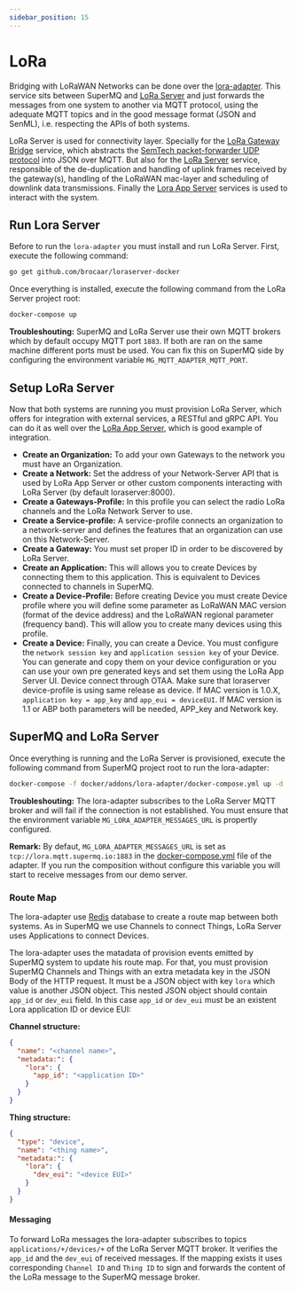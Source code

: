 ```yaml
---
sidebar_position: 15
---
```


# LoRa

Bridging with LoRaWAN Networks can be done over the [lora-adapter][lora-adapter]. This service sits between SuperMQ and [LoRa Server][lora-server] and just forwards the messages from one system to another via MQTT protocol, using the adequate MQTT topics and in the good message format (JSON and SenML), i.e. respecting the APIs of both systems.

LoRa Server is used for connectivity layer. Specially for the [LoRa Gateway Bridge][lora-gateway] service, which abstracts the [SemTech packet-forwarder UDP protocol][semtech] into JSON over MQTT. But also for the [LoRa Server][lora-server] service, responsible of the de-duplication and handling of uplink frames received by the gateway(s), handling of the LoRaWAN mac-layer and scheduling of downlink data transmissions. Finally the [Lora App Server][lora-app-server] services is used to interact with the system.

## Run Lora Server

Before to run the `lora-adapter` you must install and run LoRa Server. First, execute the following command:

```bash
go get github.com/brocaar/loraserver-docker
```

Once everything is installed, execute the following command from the LoRa Server project root:

```bash
docker-compose up
```

**Troubleshouting:** SuperMQ and LoRa Server use their own MQTT brokers which by default occupy MQTT port `1883`. If both are ran on the same machine different ports must be used. You can fix this on SuperMQ side by configuring the environment variable `MG_MQTT_ADAPTER_MQTT_PORT`.

## Setup LoRa Server

Now that both systems are running you must provision LoRa Server, which offers for integration with external services, a RESTful and gRPC API. You can do it as well over the [LoRa App Server][lora-app-server], which is good example of integration.

- **Create an Organization:** To add your own Gateways to the network you must have an Organization.
- **Create a Network:** Set the address of your Network-Server API that is used by LoRa App Server or other custom components interacting with LoRa Server (by default loraserver:8000).
- **Create a Gateways-Profile:** In this profile you can select the radio LoRa channels and the LoRa Network Server to use.
- **Create a Service-profile:** A service-profile connects an organization to a network-server and defines the features that an organization can use on this Network-Server.
- **Create a Gateway:** You must set proper ID in order to be discovered by LoRa Server.
- **Create an Application:** This will allows you to create Devices by connecting them to this application. This is equivalent to Devices connected to channels in SuperMQ.
- **Create a Device-Profile:** Before creating Device you must create Device profile where you will define some parameter as LoRaWAN MAC version (format of the device address) and the LoRaWAN regional parameter (frequency band). This will allow you to create many devices using this profile.
- **Create a Device:** Finally, you can create a Device. You must configure the `network session key` and `application session key` of your Device. You can generate and copy them on your device configuration or you can use your own pre generated keys and set them using the LoRa App Server UI.
  Device connect through OTAA. Make sure that loraserver device-profile is using same release as device. If MAC version is 1.0.X, `application key = app_key` and `app_eui = deviceEUI`. If MAC version is 1.1 or ABP both parameters will be needed, APP_key and Network key.

## SuperMQ and LoRa Server

Once everything is running and the LoRa Server is provisioned, execute the following command from SuperMQ project root to run the lora-adapter:

```bash
docker-compose -f docker/addons/lora-adapter/docker-compose.yml up -d
```

**Troubleshouting:** The lora-adapter subscribes to the LoRa Server MQTT broker and will fail if the connection is not established. You must ensure that the environment variable `MG_LORA_ADAPTER_MESSAGES_URL` is propertly configured.

**Remark:** By defaut, `MG_LORA_ADAPTER_MESSAGES_URL` is set as `tcp://lora.mqtt.supermq.io:1883` in the [docker-compose.yml][lora-docker-compose] file of the adapter. If you run the composition without configure this variable you will start to receive messages from our demo server.

### Route Map

The lora-adapter use [Redis][redis] database to create a route map between both systems. As in SuperMQ we use Channels to connect Things, LoRa Server uses Applications to connect Devices.

The lora-adapter uses the matadata of provision events emitted by SuperMQ system to update his route map. For that, you must provision SuperMQ Channels and Things with an extra metadata key in the JSON Body of the HTTP request. It must be a JSON object with key `lora` which value is another JSON object. This nested JSON object should contain `app_id` or `dev_eui` field. In this case `app_id` or `dev_eui` must be an existent Lora application ID or device EUI:

**Channel structure:**

```json
{
  "name": "<channel name>",
  "metadata:": {
    "lora": {
      "app_id": "<application ID>"
    }
  }
}
```

**Thing structure:**

```json
{
  "type": "device",
  "name": "<thing name>",
  "metadata:": {
    "lora": {
      "dev_eui": "<device EUI>"
    }
  }
}
```

#### Messaging

To forward LoRa messages the lora-adapter subscribes to topics `applications/+/devices/+` of the LoRa Server MQTT broker. It verifies the `app_id` and the `dev_eui` of received messages. If the mapping exists it uses corresponding `Channel ID` and `Thing ID` to sign and forwards the content of the LoRa message to the SuperMQ message broker.

[lora-adapter]: https://github.com/absmach/supermq/tree/main/lora
[lora-server]: https://www.loraserver.io
[lora-gateway]: https://www.loraserver.io/lora-gateway-bridge/overview/
[semtech]: https://github.com/Lora-net/packet_forwarder/blob/master/PROTOCOL.TXT
[lora-app-server]: https://www.loraserver.io/lora-app-server/overview/
[lora-docker-compose]: https://github.com/absmach/supermq/blob/master/docker/addons/lora-adapter/docker-compose.yml
[redis]: https://redis.io/
